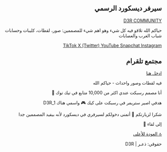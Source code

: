 <!DOCTYPE html><html lang="ar" dir="rtl">
<head>
  <meta charset="UTF-8">
  <meta name="viewport" content="width=device-width, initial-scale=1.0">
  <title>D3R | ذعـر</title>
  <link href="https://cdn.jsdelivr.net/npm/tailwindcss@2.2.19/dist/tailwind.min.css" rel="stylesheet">
  <script src="https://cdn.jsdelivr.net/npm/typed.js@2.0.12"></script>
  <script src="https://kit.fontawesome.com/a076d05399.js" crossorigin="anonymous"></script>
</head>
<body class="bg-gradient-to-br from-purple-700 to-purple-900 text-white min-h-screen flex flex-col items-center justify-center text-center p-6">  <h1 id="welcome" class="text-3xl md:text-5xl font-bold mb-6"></h1>  <div id="discord" class="hidden mt-6">
    <h2 class="text-2xl font-semibold mb-2">سيرفر ديسكورد الرسمي</h2>
    <a href="https://discord.gg/kqzyxRHf" target="_blank" class="bg-purple-600 px-6 py-3 rounded-2xl shadow-lg hover:bg-purple-500 transition">D3R COMMUNITY</a>
    <p class="mt-3 text-lg">حياكم الله تلاقو فيه كل شيء وهو اهم شيء للمصممين: صور، لقطات، كليبات وحسابات شباب الغرب والعصابات</p>
  </div>  <div id="socials" class="hidden mt-10 space-y-4">
    <a href="https://www.tiktok.com/@d3r_rt?_t=ZS-8zp3zK6nFa6&_r=1" target="_blank" class="flex items-center justify-center space-x-2 bg-white text-black p-3 rounded-2xl shadow-lg hover:scale-105 transition">
      <i class="fab fa-tiktok text-2xl"></i><span>TikTok</span>
    </a>
    <a href="https://x.com/D3R_1RT?t=w6xly6PrGMkbIIAOecRLAg&s=09" target="_blank" class="flex items-center justify-center space-x-2 bg-black text-white p-3 rounded-2xl shadow-lg hover:scale-105 transition">
      <i class="fab fa-twitter text-2xl"></i><span>X (Twitter)</span>
    </a>
    <a href="https://youtube.com/@d3r_rt?si=0C77T-nLQEuI9H7I" target="_blank" class="flex items-center justify-center space-x-2 bg-red-600 text-white p-3 rounded-2xl shadow-lg hover:scale-105 transition">
      <i class="fab fa-youtube text-2xl"></i><span>YouTube</span>
    </a>
    <a href="https://www.snapchat.com/add/d3r_1rt?share_id=kXMC33Ov7UM&locale=ar-DZ-u-nu-latn" target="_blank" class="flex items-center justify-center space-x-2 bg-yellow-400 text-black p-3 rounded-2xl shadow-lg hover:scale-105 transition">
      <i class="fab fa-snapchat-ghost text-2xl"></i><span>Snapchat</span>
    </a>
    <a href="https://www.instagram.com/d3r.rt1?igsh=bXR4YXp1eGtlemlk" target="_blank" class="flex items-center justify-center space-x-2 bg-pink-600 text-white p-3 rounded-2xl shadow-lg hover:scale-105 transition">
      <i class="fab fa-instagram text-2xl"></i><span>Instagram</span>
    </a>
  </div>  <div id="telegram" class="hidden mt-10">
    <h2 class="text-xl font-semibold mb-2">مجتمع تلقرام</h2>
    <a href="https://t.me/+rxN6redgNdpiMjFk" target="_blank" class="bg-blue-500 px-6 py-3 rounded-2xl shadow-lg hover:bg-blue-400 transition">ادخل هنا</a>
    <p class="mt-2">فيه لقطات وصور واحداث - حياكم الله</p>
  </div>  <div id="about" class="hidden mt-10 text-lg">
    <p>أنا <span class="font-bold">مصمم رسبكت</span> عندي اكثر من <span class="text-yellow-300">10,000 متابع</span> في تيك توك 🎥</p>
    <p>هدفي اصير <span class="text-green-300">ستريمر في رسبكت</span> على كيك 🎮 واسمي هناك <span class="font-bold">D3R_1</span></p>
  </div>  <div id="end" class="hidden mt-10">
    <p class="text-lg">شكرا لزيارتكم 💜 أتمنى دخولكم لسيرفري في ديسكورد لأنه بيفيد المصممين جدا</p>
    <p class="mt-2">إلى لقاء 👋</p>
    <a href="#welcome" class="mt-4 inline-block bg-purple-700 px-4 py-2 rounded-lg shadow hover:bg-purple-600 transition">🔝 العودة للأعلى</a>
    <p class="mt-6 text-sm">حقوقي: <span class="font-bold">ذعـر | D3R</span></p>
  </div>  <script>
    document.addEventListener("DOMContentLoaded", function() {
      var typed = new Typed("#welcome", {
        strings: ["مرحبا 👋", "مرحبا بكم في موقع رسمي ل D3R | ذعـر", "جميع مواقع التواصل الاجتماعي هنا"],
        typeSpeed: 70,
        backSpeed: 40,
        backDelay: 1500,
        loop: false,
        onComplete: function() {
          document.getElementById("discord").classList.remove("hidden");
          setTimeout(() => document.getElementById("socials").classList.remove("hidden"), 1500);
          setTimeout(() => document.getElementById("telegram").classList.remove("hidden"), 3000);
          setTimeout(() => document.getElementById("about").classList.remove("hidden"), 4500);
          setTimeout(() => document.getElementById("end").classList.remove("hidden"), 6000);
        }
      });
    });
  </script></body>
</html>
